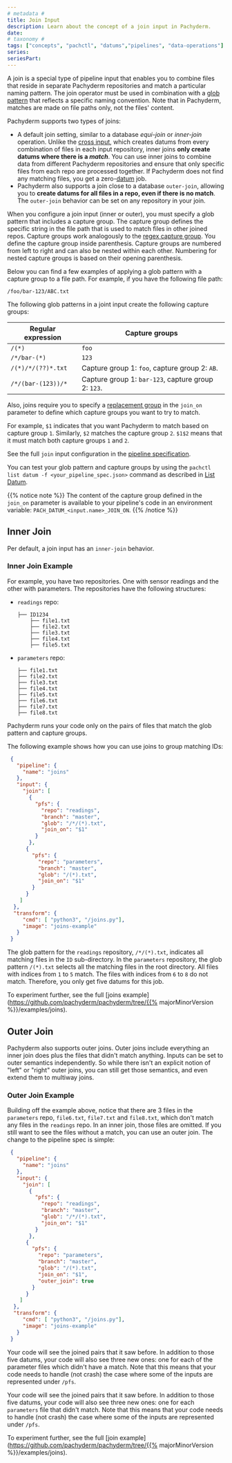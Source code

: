 ```yaml
---
# metadata # 
title: Join Input
description: Learn about the concept of a join input in Pachyderm. 
date: 
# taxonomy #
tags: ["concepts", "pachctl", "datums","pipelines", "data-operations"]
series:
seriesPart:
--- 
```



A join is a special type of pipeline input that enables you to combine
files that reside in separate Pachyderm repositories and match a
particular naming pattern. The join operator must be used in combination
with a [glob pattern](../../datum/glob-pattern) that reflects a specific naming convention.
Note that in Pachyderm, matches are made on file paths
only, not the files' content. 

Pachyderm supports two types of joins: 

- A default join setting, similar to a database *equi-join*
or *inner-join* operation. Unlike the [cross input](../cross-union),
which creates datums from every combination of files in each input repository, 
inner joins **only create datums where there is a *match***. 
You can use inner joins to combine data from different Pachyderm repositories
and ensure that only specific files from
each repo are processed together. 
If Pachyderm does not find any matching files, you get a zero-[datum](../) job.
- Pachyderm also supports a join close to a database `outer-join`,
allowing you to **create datums for all files in a repo, even if there is no match**. 
The `outer-join` behavior can be set on any repository in your join.

When you configure a join input (inner or outer), you must specify a glob pattern that
includes a capture group. The capture group defines the specific string in
the file path that is used to match files in other joined repos.
Capture groups work analogously to the [regex capture group](https://www.regular-expressions.info/refcapture.html).
You define the capture group inside parenthesis. Capture groups are numbered
from left to right and can also be nested within each other. Numbering for
nested capture groups is based on their opening parenthesis.

Below you can find a few examples of applying a glob pattern with a capture
group to a file path. For example, if you have the following file path:

```shell
/foo/bar-123/ABC.txt
```

The following glob patterns in a joint input create the
following capture groups:

| Regular expression  | Capture groups           |
| ------------------- | ------------------------ |
| `/(*)`              | `foo`                    |
| `/*/bar-(*)`        | `123`                    |
| `/(*)/*/(??)*.txt`  | Capture group 1: `foo`, capture group 2: `AB`. |
| `/*/(bar-(123))/*`  | Capture group 1: `bar-123`, capture group 2: `123`. |


Also, joins require you to specify a [replacement group](https://www.regular-expressions.info/replacebackref.html)
in the `join_on` parameter to define which capture groups you want to try
to match.

For example, `$1` indicates that you want Pachyderm to match based on
capture group `1`. Similarly, `$2` matches the capture group `2`.
`$1$2` means that it must match both capture groups `1` and `2`.

See the full `join` input configuration in the [pipeline specification](../../../../reference/pipeline-spec).

You can test your glob pattern and capture groups by using the
`pachctl list datum -f <your_pipeline_spec.json>` command as described in
[List Datum](../../datum/glob-pattern/#test-your-datums).

{{% notice note %}} 
The content of the capture group defined in the `join_on` parameter is available to your pipeline's code in an environment variable: `PACH_DATUM_<input.name>_JOIN_ON`.
{{% /notice %}}
    
## Inner Join
Per default, a join input has an `inner-join` behavior.

### Inner Join Example

For example, you have two repositories. One with sensor readings
and the other with parameters. The repositories have the following
structures:

* `readings` repo:

   ```shell
   ├── ID1234
       ├── file1.txt
       ├── file2.txt
       ├── file3.txt
       ├── file4.txt
       ├── file5.txt
   ```

* `parameters` repo:

   ```shell
   ├── file1.txt
   ├── file2.txt
   ├── file3.txt
   ├── file4.txt
   ├── file5.txt
   ├── file6.txt
   ├── file7.txt
   ├── file8.txt
   ```

Pachyderm runs your code only on the pairs of files that match
the glob pattern and capture groups.

The following example shows how you can use joins to group
matching IDs:

```json
 {
   "pipeline": {
     "name": "joins"
   },
   "input": {
     "join": [
       {
         "pfs": {
           "repo": "readings",
           "branch": "master",
           "glob": "/*/(*).txt",
           "join_on": "$1"
         }
       },
      {
        "pfs": {
          "repo": "parameters",
          "branch": "master",
          "glob": "/(*).txt",
          "join_on": "$1"
        }
      }
    ]
  },
  "transform": {
     "cmd": [ "python3", "/joins.py"],
     "image": "joins-example"
   }
 }
```

The glob pattern for the `readings` repository, `/*/(*).txt`, indicates all
matching files in the `ID` sub-directory. In the `parameters` repository,
the glob pattern `/(*).txt` selects all the matching files in the root
directory.
All files with indices from `1` to `5` match. The files
with indices from `6` to `8` do not match. Therefore, you only get five
datums for this job.

To experiment further, see the full [joins example](https://github.com/pachyderm/pachyderm/tree/{{% majorMinorVersion %}}/examples/joins).

## Outer Join

Pachyderm also supports outer joins. Outer joins include everything an
inner join does plus the files that didn't match anything. Inputs can be set to
outer semantics independently. So while there isn't an explicit notion of
"left" or "right" outer joins, you can still get those semantics, and even
extend them to multiway joins.

### Outer Join Example

Building off the example above, notice that there are 3 files in the
`parameters` repo, `file6.txt`, `file7.txt` and `file8.txt`, which don't match
any files in the `readings` repo. In an inner join, those files are
omitted. If you still want to see the files without a match, you can use an outer
join. The change to the pipeline spec is simple:

```json
 {
   "pipeline": {
     "name": "joins"
   },
   "input": {
     "join": [
       {
         "pfs": {
           "repo": "readings",
           "branch": "master",
           "glob": "/*/(*).txt",
           "join_on": "$1"
         }
       },
      {
        "pfs": {
          "repo": "parameters",
          "branch": "master",
          "glob": "/(*).txt",
          "join_on": "$1",
          "outer_join": true
        }
      }
    ]
  },
  "transform": {
     "cmd": [ "python3", "/joins.py"],
     "image": "joins-example"
   }
 }
```

Your code will see the joined pairs that it saw before. In addition to
those five datums, your code will also see three new ones: one for each of the
parameter files which didn't have a match. Note that this means that your code needs
to handle (not crash) the case where some of the inputs are represented under `/pfs`.

Your code will see the joined pairs that it saw before. In addition to
those five datums, your code will also see three new ones: 
one for each `parameters` file that didn't match. Note that this means that your code needs
to handle (not crash) the case where some of the inputs are represented under `/pfs`.



To experiment further, see the full [join example](https://github.com/pachyderm/pachyderm/tree/{{% majorMinorVersion %}}/examples/joins).
